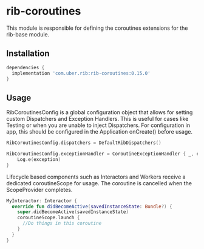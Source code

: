 # rib-coroutines

This module is responsible for defining the coroutines extensions for the rib-base module.

## Installation
```gradle
dependencies {
  implementation 'com.uber.rib:rib-coroutines:0.15.0'
}
```

## Usage

RibCoroutinesConfig is a global configuration object that allows for setting custom Dispatchers and Exception Handlers. This is useful for cases like Testing or when you are unable to inject Dispatchers.
For configuration in app, this should be configured in the Application onCreate() before usage.

```kotlin
RibCoroutinesConfig.dispatchers = DefaultRibDispatchers()

RibCoroutinesConfig.exceptionHandler = CoroutineExceptionHandler { _, exception ->
    Log.e(exception)
}
```


Lifecycle based components such as Interactors and Workers receive a dedicated coroutineScope for usage. The coroutine is cancelled when the ScopeProvider completes.

```kotlin
MyInteractor: Interactor {
  override fun didBecomeActive(savedInstanceState: Bundle?) {
    super.didBecomeActive(savedInstanceState)
    coroutineScope.launch {
      //Do things in this coroutine
    }
  }
}
```
